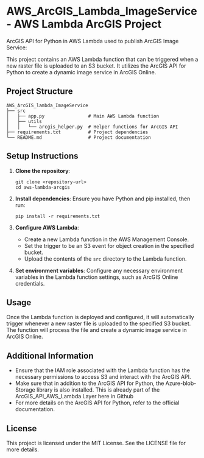 # AWS_ArcGIS_Lambda_ImageService - AWS Lambda ArcGIS Project
ArcGIS API for Python in AWS Lambda used to publish ArcGIS Image Service:

This project contains an AWS Lambda function that can be triggered when a new raster file is uploaded to an S3 bucket. It utilizes the ArcGIS API for Python to create a dynamic image service in ArcGIS Online.

## Project Structure

```
AWS_ArcGIS_lambda_ImageService
├── src
│   ├── app.py                # Main AWS Lambda function
│   ├── utils
│   │   └── arcgis_helper.py  # Helper functions for ArcGIS API
├── requirements.txt          # Project dependencies
└── README.md                 # Project documentation
```

## Setup Instructions

1. **Clone the repository**:
   ```
   git clone <repository-url>
   cd aws-lambda-arcgis
   ```

2. **Install dependencies**:
   Ensure you have Python and pip installed, then run:
   ```
   pip install -r requirements.txt
   ```

3. **Configure AWS Lambda**:
   - Create a new Lambda function in the AWS Management Console.
   - Set the trigger to be an S3 event for object creation in the specified bucket.
   - Upload the contents of the `src` directory to the Lambda function.

4. **Set environment variables**:
   Configure any necessary environment variables in the Lambda function settings, such as ArcGIS Online credentials.

## Usage

Once the Lambda function is deployed and configured, it will automatically trigger whenever a new raster file is uploaded to the specified S3 bucket. The function will process the file and create a dynamic image service in ArcGIS Online.

## Additional Information

- Ensure that the IAM role associated with the Lambda function has the necessary permissions to access S3 and interact with the ArcGIS API.
- Make sure that in addition to the ArcGIS API for Python, the Azure-blob-Storage library is also installed. This is already part of the ArcGIS_API_AWS_Lambda Layer here in Github
- For more details on the ArcGIS API for Python, refer to the official documentation.

## License

This project is licensed under the MIT License. See the LICENSE file for more details.
